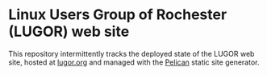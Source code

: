 # Linux Users Group of Rochester (LUGOR) web site

This repository intermittently tracks the deployed state of the LUGOR web
site, hosted at [lugor.org](https://lugor.org) and managed with the
[Pelican](https://blog.getpelican.com/) static site generator.

